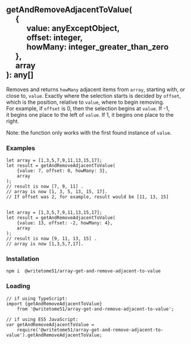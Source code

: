 ## getAndRemoveAdjacentToValue(<br>&nbsp;&nbsp;&nbsp;&nbsp;&nbsp;{<br>&nbsp;&nbsp;&nbsp;&nbsp;&nbsp;&nbsp;&nbsp;&nbsp;&nbsp;&nbsp;&nbsp;value: anyExceptObject,<br>&nbsp;&nbsp;&nbsp;&nbsp;&nbsp;&nbsp;&nbsp;&nbsp;&nbsp;&nbsp;&nbsp;offset: integer,<br>&nbsp;&nbsp;&nbsp;&nbsp;&nbsp;&nbsp;&nbsp;&nbsp;&nbsp;&nbsp;&nbsp;howMany: integer_greater_than_zero<br>&nbsp;&nbsp;&nbsp;&nbsp;&nbsp;},<br>&nbsp;&nbsp;&nbsp;&nbsp;&nbsp;array<br>): any[]

Removes and returns `howMany` adjacent items from `array`, starting with, or  
close to, `value`.  Exactly where the selection starts is decided by `offset`,  
which is the position, relative to `value`, where to begin removing.  
For example, if `offset` is 0, then the selection begins at `value`.  If -1,  
it begins one place to the left of `value`.  If 1, it begins one place to the  
right.  

Note: the function only works with the first found instance of `value`.

### Examples
```
let array = [1,3,5,7,9,11,13,15,17];
let result = getAndRemoveAdjacentToValue(
    {value: 7, offset: 0, howMany: 3},
    array
);
// result is now [7, 9, 11] .
// array is now [1, 3, 5, 13, 15, 17].
// If offset was 2, for example, result would be [11, 13, 15]


let array = [1,3,5,7,9,11,13,15,17];
let result = getAndRemoveAdjacentToValue(
    {value: 13, offset: -2, howMany: 4},
    array
);
// result is now [9, 11, 13, 15] .
// array is now [1,3,5,7,17].
```

### Installation
`npm i  @writetome51/array-get-and-remove-adjacent-to-value`

### Loading
```
// if using TypeScript:
import {getAndRemoveAdjacentToValue} 
    from '@writetome51/array-get-and-remove-adjacent-to-value';
    
// if using ES5 JavaScript:
var getAndRemoveAdjacentToValue = 
    require('@writetome51/array-get-and-remove-adjacent-to-value').getAndRemoveAdjacentToValue;
```